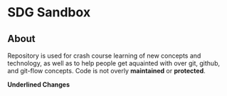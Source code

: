 SDG Sandbox
===========

About
-----
Repository is used for crash course learning of new concepts and technology, as well as to help people get aquainted with over git, github, and git-flow concepts. Code is not overly **maintained** or **protected**.

__Underlined Changes__
